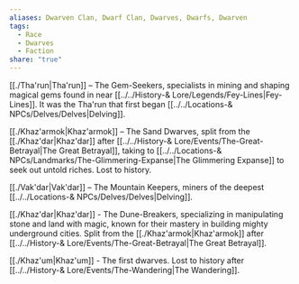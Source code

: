 ```yaml
---
aliases: Dwarven Clan, Dwarf Clan, Dwarves, Dwarfs, Dwarven
tags:
  - Race
  - Dwarves
  - Faction
share: "true"
---
```


[[./Tha'run|Tha'run]] – The Gem-Seekers, specialists in mining and shaping magical gems found in near [[../../History-& Lore/Legends/Fey-Lines|Fey-Lines]]. It was the Tha'run that first began [[../../Locations-& NPCs/Delves/Delves|Delving]].

[[./Khaz'armok|Khaz'armok]] – The Sand Dwarves, split from the [[./Khaz'dar|Khaz'dar]] after [[../../History-& Lore/Events/The-Great-Betrayal|The Great Betrayal]], taking to [[../../Locations-& NPCs/Landmarks/The-Glimmering-Expanse|The Glimmering Expanse]] to seek out untold riches. Lost to history.

[[./Vak'dar|Vak'dar]] – The Mountain Keepers, miners of the deepest [[../../Locations-& NPCs/Delves/Delves|Delving]]. 

[[./Khaz'dar|Khaz'dar]] - The Dune-Breakers, specializing in manipulating stone and land with magic, known for their mastery in building mighty underground cities. Split from the [[./Khaz'armok|Khaz'armok]] after [[../../History-& Lore/Events/The-Great-Betrayal|The Great Betrayal]].

[[./Khaz'um|Khaz'um]] - The first dwarves. Lost to history after [[../../History-& Lore/Events/The-Wandering|The Wandering]].